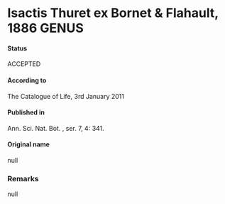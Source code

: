 Isactis Thuret ex Bornet & Flahault, 1886 GENUS
=======

#### Status
ACCEPTED

#### According to
The Catalogue of Life, 3rd January 2011

#### Published in
Ann. Sci. Nat. Bot. , ser. 7, 4: 341.

#### Original name
null

### Remarks
null